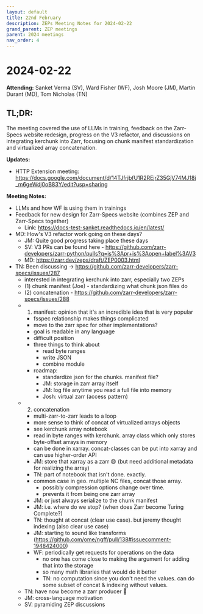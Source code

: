 ```yaml
---
layout: default
title: 22nd February
description: ZEPs Meeting Notes for 2024-02-22
grand_parent: ZEP meetings
parent: 2024 meetings
nav_order: 4
---
```


# 2024-02-22

**Attending:** Sanket Verma (SV), Ward Fisher (WF), Josh Moore (JM), Martin Durant (MD), Tom Nicholas (TN)

## TL;DR:

The meeting covered the use of LLMs in training, feedback on the Zarr-Specs website redesign, progress on the V3 refactor, and discussions on integrating kerchunk into Zarr, focusing on chunk manifest standardization and virtualized array concatenation.

**Updates:**

- HTTP Extension meeting: <https://docs.google.com/document/d/14TJfrjbfU1R2REjrZ35GjV74MJ18j_m6geWdj0oB83Y/edit?usp=sharing>

**Meeting Notes:**

- LLMs and how WF is using them in trainings
- Feedback for new design for Zarr-Specs website (combines ZEP and Zarr-Specs together)
    - Link: <https://docs-test-sanket.readthedocs.io/en/latest/>
- MD: How's V3 refactor work going on these days?
    - JM: Quite good progress taking place these days
    - SV: V3 PRs can be found here - <https://github.com/zarr-developers/zarr-python/pulls?q=is%3Apr+is%3Aopen+label%3AV3>
    - MD: <https://zarr.dev/zeps/draft/ZEP0003.html>
- TN: Been discussing → <https://github.com/zarr-developers/zarr-specs/issues/287>
  - interested in integrating kerchunk into zarr, especially two ZEPs
  - (1) chunk manifest (Joe) - standardizing what chunk json files do
  - (2) concatenation - <https://github.com/zarr-developers/zarr-specs/issues/288>
  - 1. manifest: opinion that it's an incredible idea that is very popular
    - fsspec relationship makes things complicated
    - move to the zarr spec for other implementations?
    - goal is readable in any language
    - difficult position
    - three things to think about
      - read byte ranges
      - write JSON
      - combine module
    - roadmap:
      - standardize json for the chunks. manifest file?
      - JM: storage in zarr array itself
      - JM: log file anytime you read a full file into memory
      - Josh: virtual zarr (access pattern)
  - 2. concatenation
    - multi-zarr-to-zarr leads to a loop
    - more sense to think of concat of virtualized arrays objects
    - see kerchunk array notebook
    - read in byte ranges with kerchunk. array class which only stores byte-offset arrays in memory
    - can be done in xarray. concat-classes can be put into xarray and can use higher-order API
    - JM: store that xarray as a zarr :smile: (but need additional metadata for realizing the array)
    - TN: part of notebook that isn't done. exactly.
    - common case in geo. multiple NC files, concat those array.
      - possibly compression options change over time.
      - prevents it from being one zarr array
    - JM: or just always serialize to the chunk manifest
    - JM: i.e. where do we stop? (when does Zarr become Turing Complete?)
    - TN: thought at concat (clear use case). but jeremy thought indexing (also clear use case)
    - JM: starting to sound like transforms (<https://github.com/ome/ngff/pull/138#issuecomment-1948424000>)
    - WF: periodically get requests for operations on the data
      - no one has come close to making the argument for adding that into the storage
      - so many math libraries that would do it better
      - TN: no computation since you don't need the values. can do some subset of concat & indexing without values.
  - TN: have now become a zarr producer :tada:
  - JM: cross-language motivation
  - SV: pyramiding ZEP discussions

